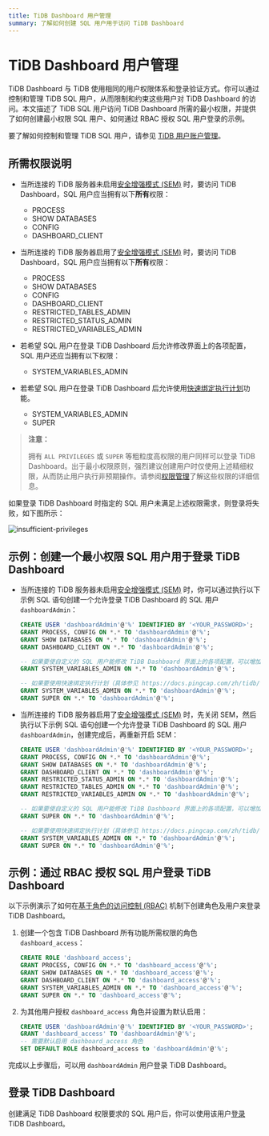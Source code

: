 ```yaml
---
title: TiDB Dashboard 用户管理
summary: 了解如何创建 SQL 用户用于访问 TiDB Dashboard
---
```


# TiDB Dashboard 用户管理

TiDB Dashboard 与 TiDB 使用相同的用户权限体系和登录验证方式。你可以通过控制和管理 TiDB SQL 用户，从而限制和约束这些用户对 TiDB Dashboard 的访问。本文描述了 TiDB SQL 用户访问 TiDB Dashboard 所需的最小权限，并提供了如何创建最小权限 SQL 用户、如何通过 RBAC 授权 SQL 用户登录的示例。

要了解如何控制和管理 TiDB SQL 用户，请参见 [TiDB 用户账户管理](/user-account-management.md)。

## 所需权限说明

- 当所连接的 TiDB 服务器未启用[安全增强模式 (SEM)](/system-variables.md#tidb_enable_enhanced_security) 时，要访问 TiDB Dashboard，SQL 用户应当拥有以下**所有**权限：

    - PROCESS
    - SHOW DATABASES
    - CONFIG
    - DASHBOARD_CLIENT

- 当所连接的 TiDB 服务器启用了[安全增强模式 (SEM)](/system-variables.md#tidb_enable_enhanced_security) 时，要访问 TiDB Dashboard，SQL 用户应当拥有以下**所有**权限：

    - PROCESS
    - SHOW DATABASES
    - CONFIG
    - DASHBOARD_CLIENT
    - RESTRICTED_TABLES_ADMIN
    - RESTRICTED_STATUS_ADMIN
    - RESTRICTED_VARIABLES_ADMIN

- 若希望 SQL 用户在登录 TiDB Dashboard 后允许修改界面上的各项配置，SQL 用户还应当拥有以下权限：

    - SYSTEM_VARIABLES_ADMIN

- 若希望 SQL 用户在登录 TiDB Dashboard 后允许使用[快速绑定执行计划](/dashboard/dashboard-statement-details.md#快速绑定执行计划)功能。

    - SYSTEM_VARIABLES_ADMIN
    - SUPER

> **注意：**
>
> 拥有 `ALL PRIVILEGES` 或 `SUPER` 等粗粒度高权限的用户同样可以登录 TiDB Dashboard。出于最小权限原则，强烈建议创建用户时仅使用上述精细权限，从而防止用户执行非预期操作。请参阅[权限管理](/privilege-management.md)了解这些权限的详细信息。

如果登录 TiDB Dashboard 时指定的 SQL 用户未满足上述权限需求，则登录将失败，如下图所示：

![insufficient-privileges](https://docs-download.pingcap.com/media/images/docs-cn/dashboard/dashboard-user-insufficient-privileges.png)

## 示例：创建一个最小权限 SQL 用户用于登录 TiDB Dashboard

- 当所连接的 TiDB 服务器未启用[安全增强模式 (SEM)](/system-variables.md#tidb_enable_enhanced_security) 时，你可以通过执行以下示例 SQL 语句创建一个允许登录 TiDB Dashboard 的 SQL 用户 `dashboardAdmin`：

    ```sql
    CREATE USER 'dashboardAdmin'@'%' IDENTIFIED BY '<YOUR_PASSWORD>';
    GRANT PROCESS, CONFIG ON *.* TO 'dashboardAdmin'@'%';
    GRANT SHOW DATABASES ON *.* TO 'dashboardAdmin'@'%';
    GRANT DASHBOARD_CLIENT ON *.* TO 'dashboardAdmin'@'%';

    -- 如果要使自定义的 SQL 用户能修改 TiDB Dashboard 界面上的各项配置，可以增加以下权限
    GRANT SYSTEM_VARIABLES_ADMIN ON *.* TO 'dashboardAdmin'@'%';

    -- 如果要使用快速绑定执行计划（具体参见 https://docs.pingcap.com/zh/tidb/v7.1/dashboard-statement-details#快速绑定执行计划）功能，可以增加以下权限
    GRANT SYSTEM_VARIABLES_ADMIN ON *.* TO 'dashboardAdmin'@'%';
    GRANT SUPER ON *.* TO 'dashboardAdmin'@'%';
    ```

- 当所连接的 TiDB 服务器启用了[安全增强模式 (SEM)](/system-variables.md#tidb_enable_enhanced_security) 时，先关闭 SEM，然后执行以下示例 SQL 语句创建一个允许登录 TiDB Dashboard 的 SQL 用户 `dashboardAdmin`，创建完成后，再重新开启 SEM：

    ```sql
    CREATE USER 'dashboardAdmin'@'%' IDENTIFIED BY '<YOUR_PASSWORD>';
    GRANT PROCESS, CONFIG ON *.* TO 'dashboardAdmin'@'%';
    GRANT SHOW DATABASES ON *.* TO 'dashboardAdmin'@'%';
    GRANT DASHBOARD_CLIENT ON *.* TO 'dashboardAdmin'@'%';
    GRANT RESTRICTED_STATUS_ADMIN ON *.* TO 'dashboardAdmin'@'%';
    GRANT RESTRICTED_TABLES_ADMIN ON *.* TO 'dashboardAdmin'@'%';
    GRANT RESTRICTED_VARIABLES_ADMIN ON *.* TO 'dashboardAdmin'@'%';

    -- 如果要使自定义的 SQL 用户能修改 TiDB Dashboard 界面上的各项配置，可以增加以下权限
    GRANT SUPER ON *.* TO 'dashboardAdmin'@'%';

    -- 如果要使用快速绑定执行计划（具体参见 https://docs.pingcap.com/zh/tidb/v7.1/dashboard-statement-details#快速绑定执行计划）功能，可以增加以下权限
    GRANT SYSTEM_VARIABLES_ADMIN ON *.* TO 'dashboardAdmin'@'%';
    GRANT SUPER ON *.* TO 'dashboardAdmin'@'%';
    ```

## 示例：通过 RBAC 授权 SQL 用户登录 TiDB Dashboard

以下示例演示了如何在[基于角色的访问控制 (RBAC)](/role-based-access-control.md) 机制下创建角色及用户来登录 TiDB Dashboard。

1. 创建一个包含 TiDB Dashboard 所有功能所需权限的角色 `dashboard_access`：

    ```sql
    CREATE ROLE 'dashboard_access';
    GRANT PROCESS, CONFIG ON *.* TO 'dashboard_access'@'%';
    GRANT SHOW DATABASES ON *.* TO 'dashboard_access'@'%';
    GRANT DASHBOARD_CLIENT ON *.* TO 'dashboard_access'@'%';
    GRANT SYSTEM_VARIABLES_ADMIN ON *.* TO 'dashboard_access'@'%';
    GRANT SUPER ON *.* TO 'dashboard_access'@'%';
    ```

2. 为其他用户授权 `dashboard_access` 角色并设置为默认启用：

    ```sql
    CREATE USER 'dashboardAdmin'@'%' IDENTIFIED BY '<YOUR_PASSWORD>';
    GRANT 'dashboard_access' TO 'dashboardAdmin'@'%';
    -- 需要默认启用 dashboard_access 角色
    SET DEFAULT ROLE dashboard_access to 'dashboardAdmin'@'%';
    ```

完成以上步骤后，可以用 `dashboardAdmin` 用户登录 TiDB Dashboard。

## 登录 TiDB Dashboard

创建满足 TiDB Dashboard 权限要求的 SQL 用户后，你可以使用该用户[登录](/dashboard/dashboard-access.md#登录) TiDB Dashboard。
